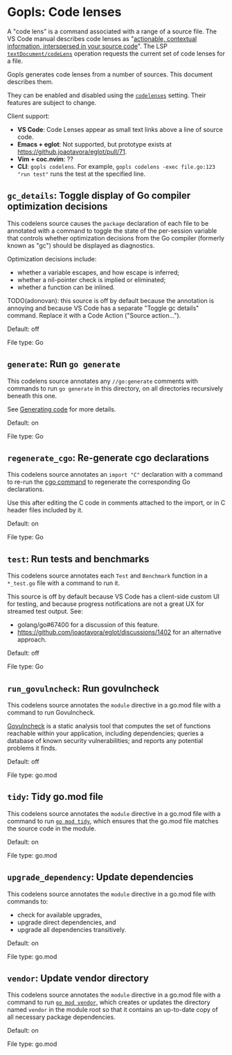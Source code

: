 # Gopls: Code lenses

A "code lens" is a command associated with a range of a source file.
The VS Code manual describes code lenses as
"[actionable, contextual information, interspersed in your source
code](https://code.visualstudio.com/blogs/2017/02/12/code-lens-roundup)".
The LSP [`textDocument/codeLens`](https://microsoft.github.io/language-server-protocol/specifications/lsp/3.17/specification/#textDocument_codeLens) operation requests the
current set of code lenses for a file.

Gopls generates code lenses from a number of sources.
This document describes them.

They can be enabled and disabled using the
[`codelenses`](settings.md#codelenses) setting.
Their features are subject to change.

Client support:
- **VS Code**: Code Lenses appear as small text links above a line of source code.
- **Emacs + eglot**: Not supported, but prototype exists at https://github.joaotavora/eglot/pull/71.
- **Vim + coc.nvim**: ??
- **CLI**: `gopls codelens`. For example, `gopls codelens -exec file.go:123 "run test"` runs the test at the specified line.


<!-- This portion is generated by doc/generate from the ../internal/settings package. -->
<!-- BEGIN Lenses: DO NOT MANUALLY EDIT THIS SECTION -->
## `gc_details`: Toggle display of Go compiler optimization decisions


This codelens source causes the `package` declaration of
each file to be annotated with a command to toggle the
state of the per-session variable that controls whether
optimization decisions from the Go compiler (formerly known
as "gc") should be displayed as diagnostics.

Optimization decisions include:
- whether a variable escapes, and how escape is inferred;
- whether a nil-pointer check is implied or eliminated;
- whether a function can be inlined.

TODO(adonovan): this source is off by default because the
annotation is annoying and because VS Code has a separate
"Toggle gc details" command. Replace it with a Code Action
("Source action...").


Default: off

File type: Go

## `generate`: Run `go generate`


This codelens source annotates any `//go:generate` comments
with commands to run `go generate` in this directory, on
all directories recursively beneath this one.

See [Generating code](https://go.dev/blog/generate) for
more details.


Default: on

File type: Go

## `regenerate_cgo`: Re-generate cgo declarations


This codelens source annotates an `import "C"` declaration
with a command to re-run the [cgo
command](https://pkg.go.dev/cmd/cgo) to regenerate the
corresponding Go declarations.

Use this after editing the C code in comments attached to
the import, or in C header files included by it.


Default: on

File type: Go

## `test`: Run tests and benchmarks


This codelens source annotates each `Test` and `Benchmark`
function in a `*_test.go` file with a command to run it.

This source is off by default because VS Code has
a client-side custom UI for testing, and because progress
notifications are not a great UX for streamed test output.
See:
- golang/go#67400 for a discussion of this feature.
- https://github.com/joaotavora/eglot/discussions/1402
  for an alternative approach.


Default: off

File type: Go

## `run_govulncheck`: Run govulncheck


This codelens source annotates the `module` directive in a
go.mod file with a command to run Govulncheck.

[Govulncheck](https://go.dev/blog/vuln) is a static
analysis tool that computes the set of functions reachable
within your application, including dependencies;
queries a database of known security vulnerabilities; and
reports any potential problems it finds.


Default: off

File type: go.mod

## `tidy`: Tidy go.mod file


This codelens source annotates the `module` directive in a
go.mod file with a command to run [`go mod
tidy`](https://go.dev/ref/mod#go-mod-tidy), which ensures
that the go.mod file matches the source code in the module.


Default: on

File type: go.mod

## `upgrade_dependency`: Update dependencies


This codelens source annotates the `module` directive in a
go.mod file with commands to:

- check for available upgrades,
- upgrade direct dependencies, and
- upgrade all dependencies transitively.


Default: on

File type: go.mod

## `vendor`: Update vendor directory


This codelens source annotates the `module` directive in a
go.mod file with a command to run [`go mod
vendor`](https://go.dev/ref/mod#go-mod-vendor), which
creates or updates the directory named `vendor` in the
module root so that it contains an up-to-date copy of all
necessary package dependencies.


Default: on

File type: go.mod

<!-- END Lenses: DO NOT MANUALLY EDIT THIS SECTION -->
